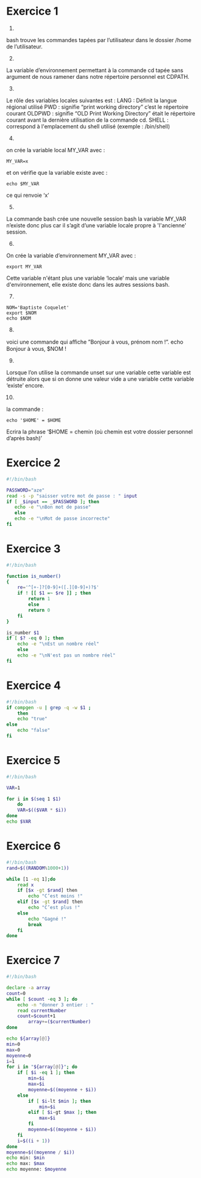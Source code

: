 # Exercice 1

1)
bash trouve les commandes tapées par l’utilisateur dans le dossier /home de l’utilisateur.

2)
La variable d’environnement permettant à la commande cd tapée sans argument de nous ramener dans notre répertoire personnel est CDPATH.

3)
Le rôle des variables locales suivantes est :
LANG : Définit la langue régional utilisé
PWD : signifie “print working directory” c’est le répertoire courant
OLDPWD : signifie “OLD Print Working Directory” était le répertoire courant avant la dernière utilisation de la commande cd.
SHELL : correspond à l'emplacement du shell utilisé (exemple : /bin/shell)

4)
on crée la variable local MY_VAR avec :
```
MY_VAR=x
```
et on vérifie que la variable existe avec :
```
echo $MY_VAR
```
ce qui renvoie ‘x’

5)
La commande bash crée une nouvelle session bash la variable MY_VAR n’existe donc plus car il s’agit d’une variable locale propre à 'l'ancienne' session.

6)
On crée la variable d’environnement MY_VAR avec :
```
export MY_VAR
```
Cette variable n'étant plus une variable ‘locale’ mais une variable d'environnement, elle existe donc dans les autres sessions bash.

7)
```
NOM='Baptiste Coquelet'
export $NOM
echo $NOM
```
8)
voici une commande qui aﬀiche ”Bonjour à vous, prénom nom !”.
echo Bonjour à vous, $NOM !

9)
Lorsque l’on utilise la commande unset sur une variable cette variable est détruite alors que si on donne une valeur vide a une variable cette variable ‘existe’ encore.

10)
la commande :
```
echo '$HOME' = $HOME
```
Ecrira la phrase ‘$HOME = chemin (où chemin est votre
dossier personnel d’après bash)’

# Exercice 2

 ```bash
#!/bin/bash

PASSWORD="aze"
read -s -p "saisser votre mot de passe : " input
if [ _$input == _$PASSWORD ]; then
	echo -e "\nBon mot de passe"
	else
	echo -e "\nMot de passe incorrecte"
fi
```
  

# Exercice 3

```bash
#!/bin/bash

function is_number()
{
	re='^[+-]?[0-9]+([.][0-9]+)?$'
	if ! [[ $1 =~ $re ]] ; then
		return 1
		else
		return 0
	fi
}

is_number $1
if [ $? -eq 0 ]; then
	echo -e "\nEst un nombre réel"
	else
	echo -e "\nN'est pas un nombre réel"
fi
```

# Exercice 4
```bash
#!/bin/bash
if compgen -u | grep -q -w $1 ;
	then
	echo "true"
else
	echo "false"
fi
```
# Exercice 5
```bash
#!/bin/bash

VAR=1

for i in $(seq 1 $1)
	do
	VAR=$(($VAR * $i))
done
echo $VAR
```
# Exercice 6
```bash
#!/bin/bash
rand=$((RANDOM%1000+1))

while [1 -eq 1];do
	read x
	if [$x -gt $rand] then
		echo "C’est moins !"
	elif [$x -gt $rand] then
		echo "C’est plus !"
	else
		echo "Gagné !"
		break
	fi
done

```
# Exercice 7
```bash
#!/bin/bash

declare -a array
count=0
while [ $count -eq 3 ]; do
    echo -n "donner 3 entier : "
    read currentNumber
    count=$count+1
        array+=($currentNumber)
done

echo ${array[@]}
min=0
max=0
moyenne=0
i=1
for i in "${array[@]}"; do
    if [ $i -eq 1 ]; then
        min=$i
        max=$i
        moyenne=$((moyenne + $i))
    else
        if [ $i-lt $min ]; then
            min=$i
        elif [ $i-gt $max ]; then
            max=$i
        fi
        moyenne=$((moyenne + $i))
    fi
    i=$((i + 1))
done
moyenne=$((moyenne / $i))
echo min: $min
echo max: $max
echo moyenne: $moyenne
```
